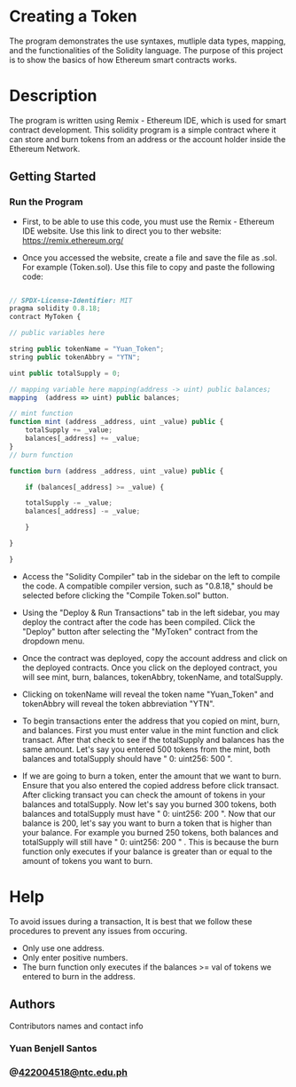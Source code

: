 # Creating a Token 
The program demonstrates the use syntaxes, mutliple data types, mapping, and the functionalities of the Solidity language. The purpose of this project is to show the basics of how Ethereum smart contracts works. 

# Description
The program is written using Remix - Ethereum IDE, which is used for smart contract development. This solidity program is a simple contract where it can store and burn tokens from 
 an address or the account holder inside the Ethereum Network.

 ## Getting Started

 ### Run the Program
* First, to be able to use this code, you must use the Remix - Ethereum IDE website. Use this link to direct you to ther website: https://remix.ethereum.org/

* Once you accessed the website, create a file and save the file as .sol. For example (Token.sol). Use this file to copy and paste the following code:

```javascript

// SPDX-License-Identifier: MIT
pragma solidity 0.8.18;
contract MyToken {

// public variables here

string public tokenName = "Yuan_Token"; 
string public tokenAbbry = "YTN";

uint public totalSupply = 0;

// mapping variable here mapping(address -> uint) public balances;
mapping  (address => uint) public balances;

// mint function
function mint (address _address, uint _value) public {
    totalSupply += _value;
    balances[_address] += _value;
}
// burn function

function burn (address _address, uint _value) public {

    if (balances[_address] >= _value) {

    totalSupply -= _value;
    balances[_address] -= _value;

    }

}

}

```
* Access the "Solidity Compiler" tab in the sidebar on the left to compile the code. A compatible compiler version, such as "0.8.18," should be selected before clicking the "Compile Token.sol" button.

* Using the "Deploy & Run Transactions" tab in the left sidebar, you may deploy the contract after the code has been compiled. Click the "Deploy" button after selecting the "MyToken" contract from the dropdown menu.

* Once the contract was deployed, copy the account address and click on the deployed contracts. Once you click on the deployed contract, you will see mint, burn, balances, tokenAbbry, tokenName, and totalSupply. 

* Clicking on tokenName will reveal the token name "Yuan_Token" and tokenAbbry will reveal the token abbreviation "YTN".

* To begin transactions enter the address that you copied on mint, burn, and balances. First you must enter value in the mint function and click transact. After that check to see if the totalSupply and balances has the same amount. Let's say you entered 500 tokens from the mint, both balances and totalSupply should have " 0: uint256: 500 ".

* If we are going to burn a token, enter the amount that we want to burn. Ensure that you also entered the copied address before click transact. After clicking transact you can check the amount of tokens in your balances and totalSupply. Now let's say you burned 300 tokens,  both balances and totalSupply must have " 0: uint256: 200 ".
Now that our balance is 200, let's say you want to burn a token that is higher than your balance. 
For example you burned 250 tokens,  both balances and totalSupply will still have " 0: uint256: 200 " . This is because the burn function only executes if your balance is greater than or equal to the amount of tokens you want to burn.

# Help
To avoid issues during a transaction, It is best that we follow these procedures to prevent any issues from occuring.
 * Only use one address.
 * Only enter positive numbers.
 * The burn function only executes if the balances >= val of tokens we entered to burn in the address.

## Authors

Contributors names and contact info

### Yuan Benjell Santos
### @422004518@ntc.edu.ph


